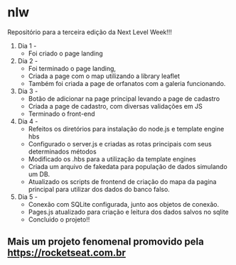 # nlw
Repositório para a terceira edição da Next Level Week!!!

1. Dia 1 -
   - Foi criado o page landing
2. Dia 2 -
   - Foi terminado o page landing, 
   - Criada a page com o map utilizando a library leaflet
   - Também foi criada a page de orfanatos com a galeria funcionando.
3. Dia 3 -
   - Botão de adicionar na page principal levando a page de cadastro
   - Criada a page de cadastro, com diversas validações em JS
   - Terminado o front-end
4. Dia 4 -
   - Refeitos os diretórios para instalação do node.js e template engine hbs
   - Configurado o server.js e criadas as rotas principais com seus determinados métodos
   - Modificado os .hbs para a utilização da template engines
   - Criada um arquivo de fakedata para população de dados simulando um DB.
   - Atualizado os scripts de frontend de criação do mapa da pagina principal para utilizar dos dados do banco falso.
5. Dia 5 -
   - Conexão com SQLite configurada, junto aos objetos de conexão.
   - Pages.js atualizado para criação e leitura dos dados salvos no sqlite
   - Concluido o projeto!!

## Mais um projeto fenomenal promovido pela https://rocketseat.com.br